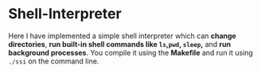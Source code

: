 # Shell-Interpreter
Here I have implemented a simple shell interpreter which can **change directories**, **run built-in shell commands like `ls`,`pwd`, `sleep`,** and **run background processes**. You compile it using the **Makefile** and run it using `./ssi` on the command line. 
